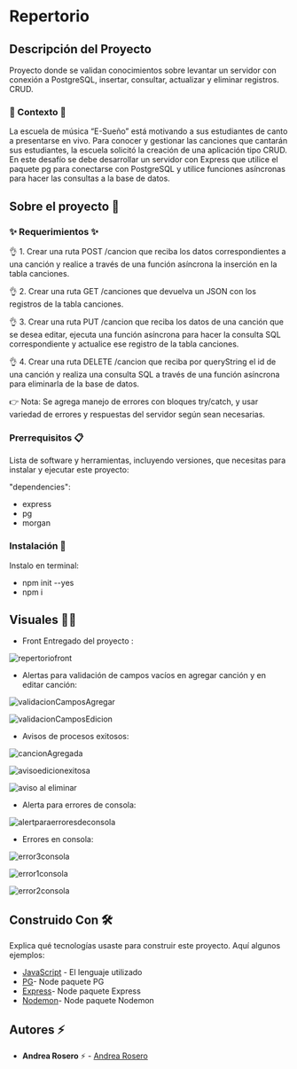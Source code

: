 # Repertorio

## Descripción del Proyecto

Proyecto donde se validan conocimientos sobre levantar un servidor con conexión a PostgreSQL, insertar, consultar, actualizar y eliminar registros. CRUD.

### :scroll: Contexto :scroll:
La escuela de música “E-Sueño” está motivando a sus estudiantes de canto a presentarse en vivo. Para conocer y gestionar las canciones que cantarán sus estudiantes, la escuela solicitó la creación de una aplicación tipo CRUD.
En este desafío se debe desarrollar un servidor con Express que utilice el paquete pg para conectarse con PostgreSQL y utilice funciones asíncronas para hacer las consultas a la base de datos.


## Sobre el proyecto 🚀


### ✨ Requerimientos ✨

👌 1. Crear una ruta POST /cancion que reciba los datos correspondientes a una canción y realice a través de una función asíncrona la inserción en la tabla canciones.

👌 2. Crear una ruta GET /canciones que devuelva un JSON con los registros de la tabla canciones.

👌 3. Crear una ruta PUT /cancion que reciba los datos de una canción que se desea editar, ejecuta una función asíncrona para hacer la consulta SQL correspondiente y actualice ese registro de la tabla canciones.

👌 4. Crear una ruta DELETE /cancion que reciba por queryString el id de una canción y realiza una consulta SQL a través de una función asíncrona para eliminarla de la base de datos.

👉 Nota: Se agrega manejo de errores con bloques try/catch, y usar variedad de errores y respuestas del servidor según sean necesarias.


### Prerrequisitos 📋

Lista de software y herramientas, incluyendo versiones, que necesitas para instalar y ejecutar este proyecto:

 "dependencies": 
 - express
 - pg
 - morgan


### Instalación 🔧

 Instalo en terminal:
- npm init --yes
- npm i 


## Visuales :mage_woman:

- Front Entregado del proyecto :

![repertoriofront](https://github.com/andreaendigital/tarea_repertorio/assets/154395788/3943a7a5-0087-4372-acfd-c473326f0773)


- Alertas para validación de campos vacíos en agregar canción y en editar canción:
  
 ![validacionCamposAgregar](https://github.com/andreaendigital/tarea_repertorio/assets/154395788/27486dd6-2312-468a-ae39-bcae7df9e308)

![validacionCamposEdicion](https://github.com/andreaendigital/tarea_repertorio/assets/154395788/71d8f384-f39e-4e54-b11c-01444f4a742a)

- Avisos de procesos exitosos:

![cancionAgregada](https://github.com/andreaendigital/tarea_repertorio/assets/154395788/44f9e586-93cf-4512-b16d-59883f61862f)

![avisoedicionexitosa](https://github.com/andreaendigital/tarea_repertorio/assets/154395788/40523426-1ca9-46e5-94a5-0e7a8c1817ae)

![aviso al eliminar](https://github.com/andreaendigital/tarea_repertorio/assets/154395788/cefc7298-ab48-4e02-b275-10f2364d2bb0)

- Alerta para errores de consola: 

![alertparaerroresdeconsola](https://github.com/andreaendigital/tarea_repertorio/assets/154395788/e3a46710-f525-4d26-96a6-96a0808a2793)

- Errores en consola:

![error3consola](https://github.com/andreaendigital/tarea_repertorio/assets/154395788/ba7499e6-1c5f-4329-af64-fd8dabc24f7a)

![error1consola](https://github.com/andreaendigital/tarea_repertorio/assets/154395788/7d910e55-a5b9-41e1-a973-ca4243787865)

![error2consola](https://github.com/andreaendigital/tarea_repertorio/assets/154395788/b04c420e-5310-4fc9-badd-03133d244889)



## Construido Con 🛠️

Explica qué tecnologías usaste para construir este proyecto. Aquí algunos ejemplos:

- [JavaScript](https://developer.mozilla.org/en-US/docs/Web/JavaScript) - El lenguaje utilizado
- [PG](https://www.npmjs.com/package/pg)- Node paquete PG
- [Express](https://expressjs.com/en/5x/api.html)- Node paquete Express
- [Nodemon](https://www.npmjs.com/package/nodemon)- Node paquete Nodemon
  

## Autores ⚡ 

- **Andrea Rosero** ⚡  - [Andrea Rosero](https://github.com/andreaendigital)

